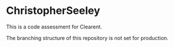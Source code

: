 # ChristopherSeeley
This is a code assessment for Clearent.

The branching structure of this repository is not set for production.


